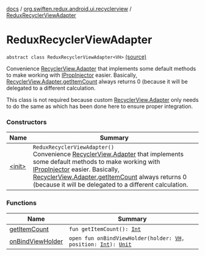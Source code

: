 [docs](../../index.md) / [org.swiften.redux.android.ui.recyclerview](../index.md) / [ReduxRecyclerViewAdapter](./index.md)

# ReduxRecyclerViewAdapter

`abstract class ReduxRecyclerViewAdapter<VH>` [(source)](https://github.com/protoman92/KotlinRedux/tree/master/android/android-recyclerview/src/main/java/org/swiften/redux/android/ui/recyclerview/RecyclerAdapter.kt#L29)

Convenience [RecyclerView.Adapter](#) that implements some default methods to make working with
[IPropInjector](../../org.swiften.redux.ui/-i-prop-injector/index.md) easier. Basically, [RecyclerView.Adapter.getItemCount](#) always returns 0
(because it will be delegated to a different calculation.

This class is not required because custom [RecyclerView.Adapter](#) only needs to do the same as
which has been done here to ensure proper integration.

### Constructors

| Name | Summary |
|---|---|
| [&lt;init&gt;](-init-.md) | `ReduxRecyclerViewAdapter()`<br>Convenience [RecyclerView.Adapter](#) that implements some default methods to make working with [IPropInjector](../../org.swiften.redux.ui/-i-prop-injector/index.md) easier. Basically, [RecyclerView.Adapter.getItemCount](#) always returns 0 (because it will be delegated to a different calculation. |

### Functions

| Name | Summary |
|---|---|
| [getItemCount](get-item-count.md) | `fun getItemCount(): `[`Int`](https://kotlinlang.org/api/latest/jvm/stdlib/kotlin/-int/index.html) |
| [onBindViewHolder](on-bind-view-holder.md) | `open fun onBindViewHolder(holder: `[`VH`](index.md#VH)`, position: `[`Int`](https://kotlinlang.org/api/latest/jvm/stdlib/kotlin/-int/index.html)`): `[`Unit`](https://kotlinlang.org/api/latest/jvm/stdlib/kotlin/-unit/index.html) |
